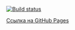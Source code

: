 [![Build status](https://ci.appveyor.com/api/projects/status/yr8i2cibwa7pteh6?svg=true)](https://ci.appveyor.com/project/VladimirFilippov555/ahj-homework4-testing)


[Сcылка на GitHub Pages](https://vladimirfilippov555.github.io/ahj-homework4-testing/)



